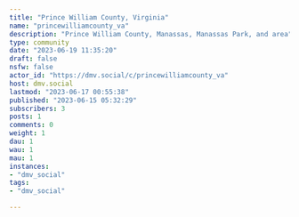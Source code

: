 ```yaml
---
title: "Prince William County, Virginia" 
name: "princewilliamcounty_va"
description: "Prince William County, Manassas, Manassas Park, and area"
type: community
date: "2023-06-19 11:35:20"
draft: false
nsfw: false
actor_id: "https://dmv.social/c/princewilliamcounty_va"
host: dmv.social
lastmod: "2023-06-17 00:55:38"
published: "2023-06-15 05:32:29"
subscribers: 3
posts: 1
comments: 0
weight: 1
dau: 1
wau: 1
mau: 1
instances:
- "dmv_social"
tags: 
- "dmv_social"

---
```

